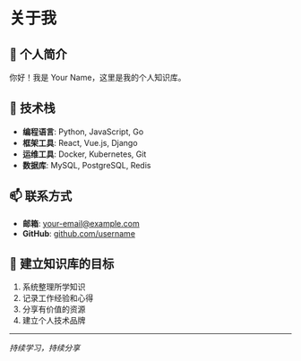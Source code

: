 # 关于我

## 👋 个人简介

你好！我是 Your Name，这里是我的个人知识库。

## 🚀 技术栈

- **编程语言**: Python, JavaScript, Go
- **框架工具**: React, Vue.js, Django
- **运维工具**: Docker, Kubernetes, Git
- **数据库**: MySQL, PostgreSQL, Redis

## 📫 联系方式

- **邮箱**: your-email@example.com
- **GitHub**: [github.com/username](https://github.com/username)

## 🎯 建立知识库的目标

1. 系统整理所学知识
2. 记录工作经验和心得
3. 分享有价值的资源
4. 建立个人技术品牌

---
*持续学习，持续分享*

